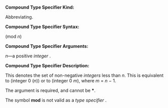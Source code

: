  

**Compound Type Specifier Kind:** 

Abbreviating. 

**Compound Type Specifier Syntax:** 

(mod *n*) 

**Compound Type Specifier Arguments:** 

*n*—a positive *integer* . 

**Compound Type Specifier Description:** 

This denotes the set of non-negative *integers* less than *n*. This is equivalent to (integer 0 (*n*)) or to (integer 0 *m*), where *m* = *n −* 1. 

The argument is required, and cannot be **\***. 

The symbol **mod** is not valid as a *type specifier* . 

